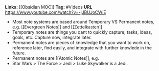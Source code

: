 **Links:** [[Obsidian MOC]]
**Tag:** #Videos
**URL** https://www.youtube.com/watch?v=-jJBUJoCWiE


- Most note systems are based around Temporary VS Permanent notes, e.g. [[Evergreen Notes]] and [[Zettelkasten]]
- Temporary notes are things you qant to quickly capture; tasks, ideas, goals, etc. Capture now, integrate later. 
- Permanent notes are pieces of knowledge that you want to work on, reference later, find easily, and integrate with further knowlede in the future.
- Permanent notes are [[Atomic Notes]], e.g.
- Star Wars > The Force > Jedi > Luke Skywalker is a Jedi. 